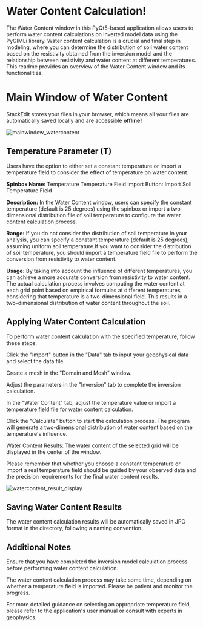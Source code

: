﻿# Water Content Calculation!

The Water Content window in this PyQt5-based application allows users to perform water content calculations on inverted model data using the PyGIMLi library. Water content calculation is a crucial and final step in modeling, where you can determine the distribution of soil water content based on the resistivity obtained from the inversion model and the relationship between resistivity and water content at different temperatures. This readme provides an overview of the Water Content window and its functionalities.

# Main Window of Water Content

StackEdit stores your files in your browser, which means all your files are automatically saved locally and are accessible **offline!**

![mainwindow_watercontent](https://github.com/wintelestr/Soil-Conditions/assets/133135894/a4a86b9a-4df6-4498-9cb0-c85facdf8fc2)


## Temperature Parameter (T)

Users have the option to either set a constant temperature or import a temperature field to consider the effect of temperature on water content.

**Spinbox Name:** Temperature
Temperature Field Import Button: Import Soil Temperature Field

**Description:** In the Water Content window, users can specify the constant temperature (default is 25 degrees) using the spinbox or import a two-dimensional distribution file of soil temperature to configure the water content calculation process.

**Range:**
If you do not consider the distribution of soil temperature in your analysis, you can specify a constant temperature (default is 25 degrees), assuming uniform soil temperature.If you want to consider the distribution of soil temperature, you should import a temperature field file to perform the conversion from resistivity to water content.

**Usage:** By taking into account the influence of different temperatures, you can achieve a more accurate conversion from resistivity to water content. The actual calculation process involves computing the water content at each grid point based on empirical formulas at different temperatures, considering that temperature is a two-dimensional field. This results in a two-dimensional distribution of water content throughout the soil.


## Applying Water Content Calculation

To perform water content calculation with the specified temperature, follow these steps:

Click the "Import" button in the "Data" tab to input your geophysical data and select the data file.

Create a mesh in the "Domain and Mesh" window.

Adjust the parameters in the "Inversion" tab to complete the inversion calculation.

In the "Water Content" tab, adjust the temperature value or import a temperature field file for water content calculation.

Click the "Calculate" button to start the calculation process. The program will generate a two-dimensional distribution of water content based on the temperature's influence.

Water Content Results: The water content of the selected grid will be displayed in the center of the window.

Please remember that whether you choose a constant temperature or import a real temperature field should be guided by your observed data and the precision requirements for the final water content results.

![watercontent_result_display](https://github.com/wintelestr/Soil-Conditions/assets/133135894/5b2ec9a9-dff1-442e-9e83-b99ba6cee72d)


## Saving Water Content Results

The water content calculation results will be automatically saved in JPG format in the directory, following a naming convention.


## Additional Notes

Ensure that you have completed the inversion model calculation process before performing water content calculation.

The water content calculation process may take some time, depending on whether a temperature field is imported. Please be patient and monitor the progress.

For more detailed guidance on selecting an appropriate temperature field, please refer to the application's user manual or consult with experts in geophysics.


